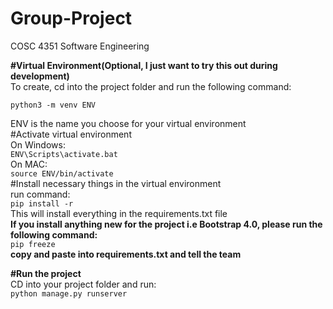 # Group-Project
COSC 4351 Software Engineering

**#Virtual Environment(Optional, I just want to try this out during development)**  
To create, cd into the project folder and run the following command:  

```python3 -m venv ENV```  

ENV is the name you choose for your virtual environment  
#Activate virtual environment  
On Windows:  
```ENV\Scripts\activate.bat```  
On MAC:  
```source ENV/bin/activate```  
#Install necessary things in the virtual environment  
run command:  
```pip install -r```  
This will install everything in the requirements.txt file  
**If you install anything new for the project i.e Bootstrap 4.0, please run the following command:**  
```pip freeze```  
**copy and paste into requirements.txt and tell the team**  



**#Run the project**  
CD into your project folder and run:  
```python manage.py runserver```  
